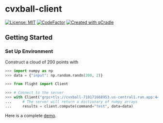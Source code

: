 # cvxball-client

[![License: MIT](https://img.shields.io/badge/License-MIT-yellow.svg)](LICENSE)
[![CodeFactor](https://www.codefactor.io/repository/github/tschm/cvxball-client/badge)](https://www.codefactor.io/repository/github/tschm/cvxball-client)
[![Created with qCradle](https://img.shields.io/badge/Created%20with-qCradle-blue?style=flat-square)](https://github.com/tschm/experiments)

## Getting Started

### **Set Up Environment**

Construct a cloud of $200$ points with

```python
>>> import numpy as np
>>> data = {"input": np.random.randn(200, 2)}
```

```python
>>> from flight import Client

>>> # Connect to the server
>>> with Client("grpc+tls://cvxball-710171668953.us-central1.run.app:443") as client:
...     # The server will return a dictionary of numpy arrays
...     results = client.compute(command="test", data=data)
```

Here is a complete [demo](demo.py).
